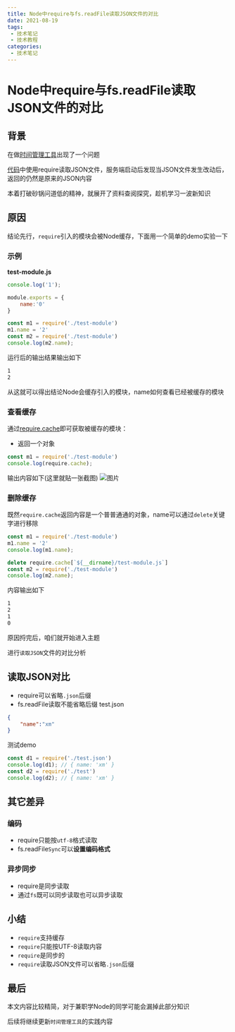 ```yaml
---
title: Node中require与fs.readFile读取JSON文件的对比
date: 2021-08-19
tags:
 - 技术笔记
 - 技术教程
categories:
 - 技术笔记
---
```

# Node中require与fs.readFile读取JSON文件的对比

## 背景
在做[时间管理工具](https://github.com/ATQQ/time-control)出现了一个问题

[代码](https://github.com/ATQQ/time-control/blob/2ce91222ac937dc10205d1153cee181985d87a5a/src/utils/index.js#L188)中使用require读取JSON文件，服务端启动后发现当JSON文件发生改动后，返回的仍然是原来的JSON内容

本着打破砂锅问道低的精神，就展开了资料查阅探究，趁机学习一波新知识

## 原因
结论先行，`require`引入的模块会被Node缓存，下面用一个简单的demo实验一下


### 示例
**test-module.js**
```js
console.log('1');

module.exports = {
    name:'0'
}
```

```js
const m1 = require('./test-module')
m1.name = '2'
const m2 = require('./test-module')
console.log(m2.name);
```
运行后的输出结果输出如下
```sh
1
2
```

从这就可以得出结论Node会缓存引入的模块，name如何查看已经被缓存的模块

### 查看缓存
通过[require.cache](http://nodejs.cn/api/modules/require_cache.html)即可获取被缓存的模块：
* 返回一个对象
```js
const m1 = require('./test-module')
console.log(require.cache);
```

输出内容如下(这里就贴一张截图)
![图片](https://img.cdn.sugarat.top/mdImg/MTYyOTM4NTA0MDE2MQ==629385040161)

### 删除缓存
既然`require.cache`返回内容是一个普普通通的对象，name可以通过`delete`关键字进行移除

```js
const m1 = require('./test-module')
m1.name = '2'
console.log(m1.name);

delete require.cache[`${__dirname}/test-module.js`]
const m2 = require('./test-module')
console.log(m2.name);
```
内容输出如下
```sh
1
2
1
0
```

原因捋完后，咱们就开始进入主题

进行`读取JSON`文件的对比分析

## 读取JSON对比
* require可以省略`.json`后缀
* fs.readFile读取不能省略后缀
test.json
```json
{
    "name":"xm"
}
```
测试demo
```js
const d1 = require('./test.json')
console.log(d1); // { name: 'xm' }
const d2 = require('./test')
console.log(d2); // { name: 'xm' }
```

## 其它差异
### 编码
* require只能按`utf-8`格式读取
* fs.readFile`Sync`可以**设置编码格式**

### 异步同步
* require是同步读取
* 通过`fs`既可以同步读取也可以异步读取

## 小结
* `require`支持缓存
* `require`只能按UTF-8读取内容
* `require`是同步的
* `require`读取JSON文件可以省略`.json`后缀

## 最后
本文内容比较精简，对于兼职学Node的同学可能会漏掉此部分知识

后续将继续更新`时间管理工具`的实践内容

<comment/>